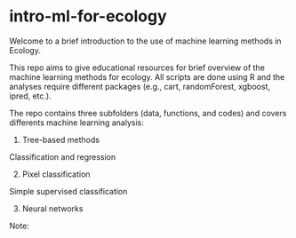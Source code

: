 # intro-ml-for-ecology

Welcome to a brief introduction to the use of machine learning methods in Ecology.

This repo aims to give educational resources for brief overview of the machine learning methods for ecology. 
All scripts are done using R and the analyses require different packages (e.g., cart, randomForest, xgboost, ipred, etc.).

The repo contains three subfolders (data, functions, and codes) and covers differents machine learning analysis:

1. Tree-based methods

Classification and regression

2. Pixel classification 

Simple supervised classification

3. Neural networks 

Note: